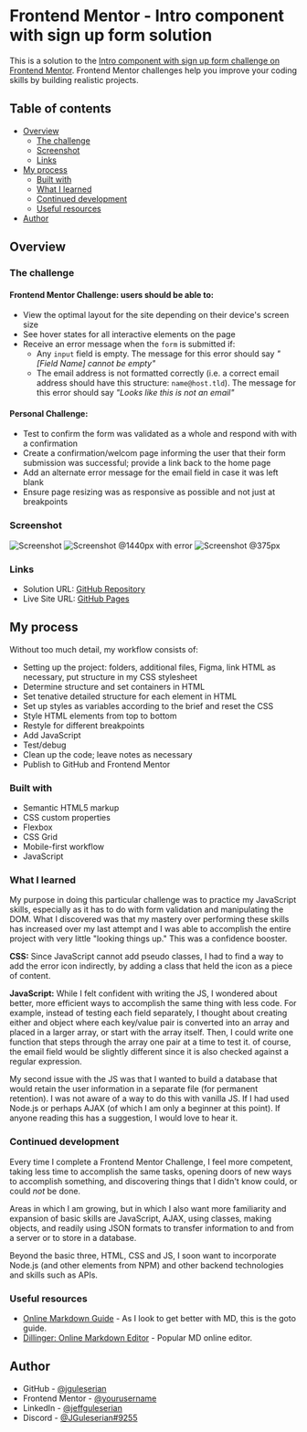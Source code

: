 # Frontend Mentor - Intro component with sign up form solution

This is a solution to the [Intro component with sign up form challenge on Frontend Mentor](https://www.frontendmentor.io/challenges/intro-component-with-signup-form-5cf91bd49edda32581d28fd1). Frontend Mentor challenges help you improve your coding skills by building realistic projects. 

## Table of contents

- [Overview](#overview)
  - [The challenge](#the-challenge)
  - [Screenshot](#screenshot)
  - [Links](#links)
- [My process](#my-process)
  - [Built with](#built-with)
  - [What I learned](#what-i-learned)
  - [Continued development](#continued-development)
  - [Useful resources](#useful-resources)
- [Author](#author)

## Overview

### The challenge

#### Frontend Mentor Challenge: users should be able to:

- View the optimal layout for the site depending on their device's screen size
- See hover states for all interactive elements on the page
- Receive an error message when the `form` is submitted if:
  - Any `input` field is empty. The message for this error should say *"[Field Name] cannot be empty"*
  - The email address is not formatted correctly (i.e. a correct email address should have this structure: `name@host.tld`). The message for this error should say *"Looks like this is not an email"*

#### Personal Challenge:
- Test to confirm the form was validated as a whole and respond with with a confirmation
- Create a confirmation/welcom page informing the user that their form submission was successful; provide a link back to the home page
- Add an alternate error message for the email field in case it was left blank
- Ensure page resizing was as responsive as possible and not just at breakpoints


### Screenshot

![Screenshot](./screenshots/Screenshot.png)
![Screenshot @1440px with error](./screenshots/Screenshot-1440Error.png)
![Screenshot @375px](./screenshots/Screenshot-375px.png)

### Links

- Solution URL: [GitHub Repository](https://github.com/jguleserian/FMC-IntroComponentWithSignupForm.git)
- Live Site URL: [GitHub Pages](https://https://jguleserian.github.io/FMC-IntroComponentWithSignupForm/)

## My process

Without too much detail, my workflow consists of:
- Setting up the project: folders, additional files, Figma, link HTML as necessary, put structure in my CSS stylesheet
- Determine structure and set containers in HTML
- Set tenative detailed structure for each element in HTML
- Set up styles as variables according to the brief and reset the CSS
- Style HTML elements from top to bottom
- Restyle for different breakpoints
- Add JavaScript
- Test/debug
- Clean up the code; leave notes as necessary
- Publish to GitHub and Frontend Mentor

### Built with

- Semantic HTML5 markup
- CSS custom properties
- Flexbox
- CSS Grid
- Mobile-first workflow
- JavaScript

### What I learned

My purpose in doing this particular challenge was to practice my JavaScript skills, especially as it has to do with form validation and manipulating the DOM. What I discovered was that my mastery over performing these skills has increased over my last attempt and I was able to accomplish the entire project with very little "looking things up." This was a confidence booster.

**CSS:** Since JavaScript cannot add pseudo classes, I had to find a way to add the error icon indirectly, by adding a class that held the icon as a piece of content. 

**JavaScript:** While I felt confident with writing the JS, I wondered about better, more efficient ways to accomplish the same thing with less code. For example, instead of testing each field separately, I thought about creating either and object where each key/value pair is converted into an array and placed in a larger array, or start with the array itself. Then, I could write one function that steps through the array one pair at a time to test it. of course, the email field would be slightly different since it is also checked against a regular expression.

My second issue with the JS was that I wanted to build a database that would retain the user information in a separate file (for permanent retention). I was not aware of a way to do this with vanilla JS. If I had used Node.js or perhaps AJAX (of which I am only a beginner at this point). If anyone reading this has a suggestion, I would love to hear it.

### Continued development

Every time I complete a Frontend Mentor Challenge, I feel more competent, taking less time to accomplish the same tasks, opening doors of new ways to accomplish something, and discovering things that I didn't know could, or could *not* be done.

Areas in which I am growing, but in which I also want more familiarity and expansion of basic skills are JavaScript, AJAX, using classes, making objects, and readily using JSON formats to transfer information to and from a server or to store in a database.

Beyond the basic three, HTML, CSS and JS, I soon want to incorporate Node.js (and other elements from NPM) and other backend technologies and skills such as APIs.

### Useful resources

- [Online Markdown Guide](https://www.markdownguide.org/) - As I look to get better with MD, this is the goto guide.
- [Dillinger: Online Markdown Editor](https://dillinger.io/) - Popular MD online editor.

## Author

- GitHub - [@jguleserian](https://github.com/jguleserian)
- Frontend Mentor - [@yourusername](https://www.frontendmentor.io/profile/jguleserian)
- LinkedIn - [@jeffguleserian](https://www.linkedin.com/jeffguleserian)
- Discord - [@JGuleserian#9255](https://discord.gg/q4gWbgBs)

